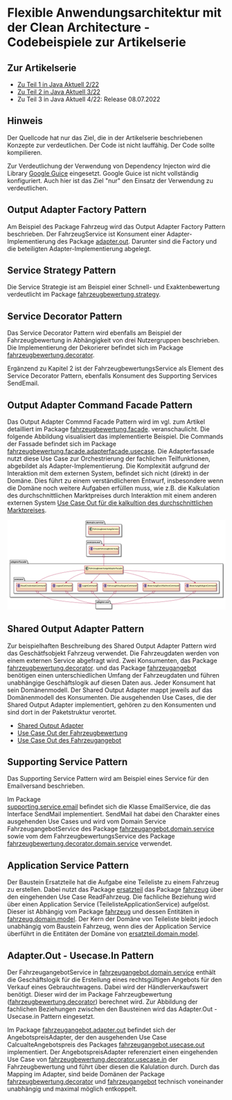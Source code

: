 # Flexible Anwendungsarchitektur mit der Clean Architecture - Codebeispiele zur Artikelserie

## Zur Artikelserie

* [Zu Teil 1 in Java Aktuell 2/22](https://www.doag.org/de/home/news/java-aktuell-022022-architektur/)
* [Zu Teil 2 in Java Aktuell 3/22](https://www.doag.org/de/home/news/java-aktuell-3-22-security/)
* Zu Teil 3 in Java Aktuell 4/22: Release 08.07.2022

## Hinweis
Der Quellcode hat nur das Ziel, die in der Artikelserie beschriebenen Konzepte zur verdeutlichen. Der Code ist nicht lauffähig.
Der Code sollte kompilieren.

Zur Verdeutlichung der Verwendung von Dependency Injecton wird die  Library [Google Guice](https://github.com/google/guice/wiki/Motivation) eingesetzt.
Google Guice ist nicht vollständig konfiguriert. Auch hier ist das Ziel "nur" den Einsatz der Verwendung zu verdeutlichen.

## Output Adapter Factory Pattern

Am Beispiel des Package Fahrzeug wird das Output Adapter Factory Pattern beschrieben. Der FahrzeugService ist Konsument einer Adapter-Implementierung 
des Package [adapter.out](https://github.com/MatthiasEschhold/clean-architecture-and-flexibility-patterns/tree/main/clean-architecture-and-flexibility-patterns/src/main/java/de/novatec/clean/architecture/fahrzeug/adapter/out). 
Darunter sind die Factory und die beteiligten Adapter-Implementierung abgelegt.

## Service Strategy Pattern

Die Service Strategie ist am Beispiel einer Schnell- und Exaktenbewertung verdeutlicht im Package
[fahrzeugbewertung.strategy](https://github.com/MatthiasEschhold/clean-architecture-and-flexibility-patterns/tree/main/clean-architecture-and-flexibility-patterns/src/main/java/de/novatec/clean/architecture/fahrzeugbewertung/strategy).

## Service Decorator Pattern

Das Service Decorator Pattern wird ebenfalls am Beispiel der Fahrzeugbewertung in Abhängigkeit von drei 
Nutzergruppen beschrieben. Die Implementierung der Dekorierer befindet 
sich im Package 
[fahrzeugbewertung.decorator](https://github.com/MatthiasEschhold/clean-architecture-and-flexibility-patterns/tree/main/clean-architecture-and-flexibility-patterns/src/main/java/de/novatec/clean/architecture/fahrzeugbewertung/decorator).

Ergänzend zu Kapitel 2 ist der FahrzeugbewertungsService als Element des Service Decorator Pattern, 
ebenfalls Konsument des Supporting Services SendEmail.

## Output Adapter Command Facade Pattern

Das Output Adapter Commnd Facade Pattern wird im vgl. zum Artikel detailliert im Package 
[fahrzeugbewertung.facade](https://github.com/MatthiasEschhold/clean-architecture-and-flexibility-patterns/tree/main/clean-architecture-and-flexibility-patterns/src/main/java/de/novatec/clean/architecture/fahrzeugbewertung/facade).
veranschaulicht. Die folgende Abbildung visualisiert das implementierte Beispiel. Die Commands der Fassade
befindet sich im Package 
[fahrzeugbewertung.facade.adapterfacade.usecase](https://github.com/MatthiasEschhold/clean-architecture-and-flexibility-patterns/tree/main/clean-architecture-and-flexibility-patterns/src/main/java/de/novatec/clean/architecture/fahrzeugbewertung/facade/adapterfacade/usecase).
Die Adapterfassade nutzt diese Use Case zur Orchestrierung der fachlichen
Teilfunktionen, abgebildet als Adapter-Implementierung. 
Die Komplexität aufgrund der Interaktion mit dem externen System, befindet sich nicht (direkt) in der Domäne. Dies 
führt zu einem verständlicheren Entwurf, insbesondere wenn die Domäne noch weitere Aufgaben erfüllen muss, wie z.B.
die Kalkulation des durchschnittlichen Marktpreises durch Interaktion mit einem anderen externen System 
[Use Case Out für die kalkultion des durchschnittlichen Marktpreises](https://github.com/MatthiasEschhold/clean-architecture-and-flexibility-patterns/blob/main/clean-architecture-and-flexibility-patterns/src/main/java/de/novatec/clean/architecture/fahrzeugbewertung/facade/usecase/out/CalcuateMarktpreis.java).

![Output Adapter Command Facade](adapterfacade.png)

## Shared Output Adapter Pattern

Zur beispielhaften Beschreibung des Shared Output Adapter Pattern wird das Geschätfsobjekt Fahrzeug verwendet.
Die Fahrzeugdaten werden von einem externen Service abgefragt wird. Zwei Konsumenten,
das Package
[fahrzeugbewertung.decorator](https://github.com/MatthiasEschhold/clean-architecture-and-flexibility-patterns/tree/main/clean-architecture-and-flexibility-patterns/src/main/java/de/novatec/clean/architecture/fahrzeugbewertung/decorator).
und das Package 
[fahrzeugangebot](https://github.com/MatthiasEschhold/clean-architecture-and-flexibility-patterns/tree/main/clean-architecture-and-flexibility-patterns/src/main/java/de/novatec/clean/architecture/fahrzeugangebot)
benötigen einen unterschiedlichen Umfang der Fahrzeugdaten und führen unabhängige Geschäftslogik auf diesen Daten aus.
Jeder Konsument hat sein Domänenmodell. Der Shared Output Adapter mappt jeweils auf das Domänenmodell
des Konsumenten. Die ausgehenden Use Cases, die der Shared Output Adapter implementiert, gehören 
zu den Konsumenten und sind dort in der Paketstruktur verortet.
* [Shared Output Adapter](https://github.com/MatthiasEschhold/clean-architecture-and-flexibility-patterns/tree/main/clean-architecture-and-flexibility-patterns/src/main/java/de/novatec/clean/architecture/shared/output/adapter/fahrzeug)
* [Use Case Out der Fahrzeugbewertung](https://github.com/MatthiasEschhold/clean-architecture-and-flexibility-patterns/blob/main/clean-architecture-and-flexibility-patterns/src/main/java/de/novatec/clean/architecture/fahrzeugbewertung/decorator/usecase/out/ReadFahrzeugstammdaten.java)
* [Use Case Out des Fahrzeugangebot](https://github.com/MatthiasEschhold/clean-architecture-and-flexibility-patterns/blob/main/clean-architecture-and-flexibility-patterns/src/main/java/de/novatec/clean/architecture/fahrzeugangebot/usecase/out/FetchFahrzeugstammdaten.java)

## Supporting Service Pattern

Das Supporting Service Pattern wird am Beispiel eines Service für den Emailversand beschrieben.

Im Package  
[supporting.service.email](https://github.com/MatthiasEschhold/clean-architecture-and-flexibility-patterns/tree/main/clean-architecture-and-flexibility-patterns/src/main/java/de/novatec/clean/architecture/supporting/service/email)
befindet sich die Klasse EmailService, die das Interface SendMail implementiert. 
SendMail hat dabei den Charakter eines ausgehenden Use Cases und wird vom Domain Service FahrzeugangebotService des Package
[fahrzeugangebot.domain.service](https://github.com/MatthiasEschhold/clean-architecture-and-flexibility-patterns/tree/main/clean-architecture-and-flexibility-patterns/src/main/java/de/novatec/clean/architecture/fahrzeugangebot/domain/service)
sowie vom dem FahrzeugbewertungsService des Package
[fahrzeugbewertung.decorator.domain.service](https://github.com/MatthiasEschhold/clean-architecture-and-flexibility-patterns/tree/main/clean-architecture-and-flexibility-patterns/src/main/java/de/novatec/clean/architecture/fahrzeugbewertung/decorator/domain/service)
verwendet.

## Application Service Pattern

Der Baustein Ersatzteile hat die Aufgabe eine Teileliste zu einem Fahrzeug zu erstellen.
Dabei nutzt das Package 
[ersatzteil](https://github.com/MatthiasEschhold/clean-architecture-and-flexibility-patterns/tree/main/clean-architecture-and-flexibility-patterns/src/main/java/de/novatec/clean/architecture/ersatzteile)
das Package 
[fahrzeug](https://github.com/MatthiasEschhold/clean-architecture-and-flexibility-patterns/tree/main/clean-architecture-and-flexibility-patterns/src/main/java/de/novatec/clean/architecture/fahrzeug)
über den eingehenden Use Case ReadFahrzeug. Die fachliche Beziehung wird über einen 
Application Service (TeilelisteApplicationService) aufgelöst. Dieser ist Abhängig vom Package
[fahrzeug](https://github.com/MatthiasEschhold/clean-architecture-and-flexibility-patterns/tree/main/clean-architecture-and-flexibility-patterns/src/main/java/de/novatec/clean/architecture/fahrzeug)
und dessen Entitäten in 
[fahrzeug.domain.model](https://github.com/MatthiasEschhold/clean-architecture-and-flexibility-patterns/tree/main/clean-architecture-and-flexibility-patterns/src/main/java/de/novatec/clean/architecture/fahrzeug/domain/model). 
Der Kern der Domäne von Teileliste bleibt jedoch unabhängig vom Baustein
Fahrzeug, wenn dies der Application Service überführt in die Entitäten der Domäne von
[ersatzteil.domain.model](https://github.com/MatthiasEschhold/clean-architecture-and-flexibility-patterns/tree/main/clean-architecture-and-flexibility-patterns/src/main/java/de/novatec/clean/architecture/ersatzteile/domain/model).

## Adapter.Out - Usecase.In Pattern

Der FahrzeugangebotService in
[fahrzeugangebot.domain.service](https://github.com/MatthiasEschhold/clean-architecture-and-flexibility-patterns/tree/main/clean-architecture-and-flexibility-patterns/src/main/java/de/novatec/clean/architecture/fahrzeugangebot/domain/service)
enthält die Geschäftslogik für die Erstellung eines rechtsgültigen Angebots
für den Verkauf eines Gebrauchtwagens. Dabei wird der Händlerverkaufswert benötigt. Dieser wird
der im Package Fahrzeugbewertung
([fahrzeugbewertung.decorator](https://github.com/MatthiasEschhold/clean-architecture-and-flexibility-patterns/tree/main/clean-architecture-and-flexibility-patterns/src/main/java/de/novatec/clean/architecture/fahrzeugbewertung/decorator))
berechnet wird. Zur Abbildung der fachlichen Beziehungen zwischen den Bausteinen
wird das Adapter.Out - Usecase.in Pattern eingesetzt.

Im Package
[fahrzeugangebot.adapter.out](https://github.com/MatthiasEschhold/clean-architecture-and-flexibility-patterns/tree/main/clean-architecture-and-flexibility-patterns/src/main/java/de/novatec/clean/architecture/fahrzeugangebot/domain/service) 
befindet sich der AngebotspreisAdapter, der den ausgehenden Use Case CalcualteAngebotspreis des Packages
[fahrzeugangebot.usecase.out](https://github.com/MatthiasEschhold/clean-architecture-and-flexibility-patterns/tree/main/clean-architecture-and-flexibility-patterns/src/main/java/de/novatec/clean/architecture/fahrzeugangebot/usecase/out)
implementiert. Der AngebotspreisAdapter referenziert einen eingehenden Use Case von
[fahrzeugbewertung.decorator.usecase.in](https://github.com/MatthiasEschhold/clean-architecture-and-flexibility-patterns/tree/main/clean-architecture-and-flexibility-patterns/src/main/java/de/novatec/clean/architecture/fahrzeugbewertung/decorator/usecase/in)
der Fahrzeugbewertung und führt über diesen die Kalulation durch. 
Durch das Mapping im Adapter, sind beide Domänen der Package 
[fahrzeugbewertung.decorator](https://github.com/MatthiasEschhold/clean-architecture-and-flexibility-patterns/tree/main/clean-architecture-and-flexibility-patterns/src/main/java/de/novatec/clean/architecture/fahrzeugbewertung/decorator) 
und
[fahrzeugangebot](https://github.com/MatthiasEschhold/clean-architecture-and-flexibility-patterns/tree/main/clean-architecture-and-flexibility-patterns/src/main/java/de/novatec/clean/architecture/fahrzeugangebot) 
technisch voneinander unabhängig und maximal möglich entkoppelt.
